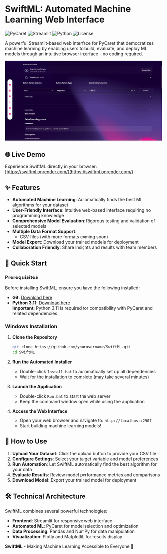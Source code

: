 # SwiftML: Automated Machine Learning Web Interface

![PyCaret](https://img.shields.io/badge/PyCaret-2.3.10-success)
![Streamlit](https://img.shields.io/badge/Streamlit-1.28.1-red)
![Python](https://img.shields.io/badge/Python-3.11-blue)
![License](https://img.shields.io/badge/License-MIT-yellow)

A powerful Streamlit-based web interface for PyCaret that democratizes machine learning by enabling users to build, evaluate, and deploy ML models through an intuitive browser interface - no coding required.

![SwiftML Interface](assets/github/ss1.png)

## 🌐 Live Demo

Experience SwiftML directly in your browser: [https://swiftml.onrender.com/](https://swiftml.onrender.com/)

## ✨ Features

- **Automated Machine Learning**: Automatically finds the best ML algorithms for your dataset
- **User-Friendly Interface**: Intuitive web-based interface requiring no programming knowledge
- **Comprehensive Model Evaluation**: Rigorous testing and validation of selected models
- **Multiple Data Format Support**:
  - CSV files (with more formats coming soon)
- **Model Export**: Download your trained models for deployment
- **Collaboration Friendly**: Share insights and results with team members

## 🚀 Quick Start

### Prerequisites

Before installing SwiftML, ensure you have the following installed:

- **Git**: [Download here](https://git-scm.com/downloads)
- **Python 3.11**: [Download here](https://www.python.org/downloads/)  
  **Important**: Python 3.11 is required for compatibility with PyCaret and related dependencies

### Windows Installation

1. **Clone the Repository**
   ```bash
   git clone https://github.com/yourusername/SwiftML.git
   cd SwiftML
   ```

2. **Run the Automated Installer**
   - Double-click `Install.bat` to automatically set up all dependencies
   - Wait for the installation to complete (may take several minutes)

3. **Launch the Application**
   - Double-click `Run.bat` to start the web server
   - Keep the command window open while using the application

4. **Access the Web Interface**
   - Open your web browser and navigate to: `http://localhost:2907`
   - Start building machine learning models!

## 📖 How to Use

1. **Upload Your Dataset**: Click the upload button to provide your CSV file
2. **Configure Settings**: Select your target variable and model preferences
3. **Run Automation**: Let SwiftML automatically find the best algorithm for your data
4. **Evaluate Results**: Review model performance metrics and comparisons
5. **Download Model**: Export your trained model for deployment

## 🛠️ Technical Architecture

SwiftML combines several powerful technologies:

- **Frontend**: Streamlit for responsive web interface
- **Automated ML**: PyCaret for model selection and optimization
- **Data Processing**: Pandas and NumPy for data manipulation
- **Visualization**: Plotly and Matplotlib for results display



**SwiftML** - Making Machine Learning Accessible to Everyone 🚀